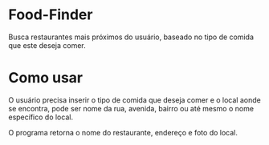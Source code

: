 # Food-Finder
Busca restaurantes mais próximos do usuário, baseado no tipo de comida que este deseja comer.

# Como usar
O usuário precisa inserir o tipo de comida que deseja comer e o local aonde se encontra, pode ser nome da rua, avenida, bairro ou até mesmo o nome específico do local.

O programa retorna o nome do restaurante, endereço e foto do local.